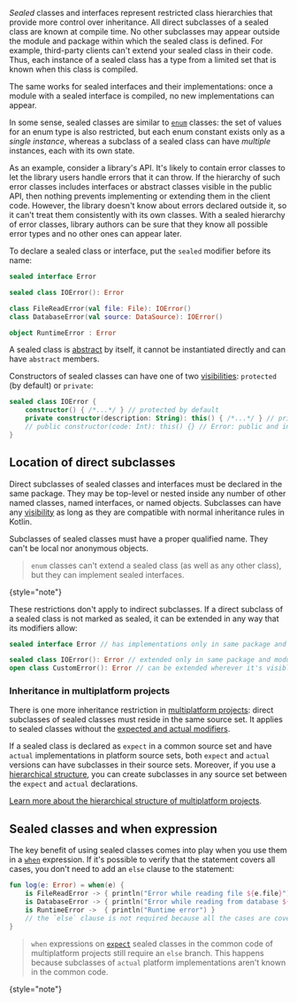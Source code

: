 [//]: # (title: Sealed classes and interfaces)

_Sealed_ classes and interfaces represent restricted class hierarchies that provide more control over inheritance.
All direct subclasses of a sealed class are known at compile time. No other subclasses may appear outside
the module and package within which the sealed class is defined. For example, third-party clients can't extend your sealed class in their code.
Thus, each instance of a sealed class has a type from a limited set that is known when this class is compiled.

The same works for sealed interfaces and their implementations: once a module with a sealed interface is compiled,
no new implementations can appear.

In some sense, sealed classes are similar to [`enum`](enum-classes.md) classes: the set of values
for an enum type is also restricted, but each enum constant exists only as a _single instance_, whereas a subclass
of a sealed class can have _multiple_ instances, each with its own state.

As an example, consider a library's API. It's likely to contain error classes to let the library users handle errors 
that it can throw. If the hierarchy of such error classes includes interfaces or abstract classes visible in the public API,
then nothing prevents implementing or extending them in the client code. However, the library doesn't know about errors
declared outside it, so it can't treat them consistently with its own classes. With a sealed hierarchy of error classes,
library authors can be sure that they know all possible error types and no other ones can appear later.

To declare a sealed class or interface, put the `sealed` modifier before its name:

```kotlin
sealed interface Error

sealed class IOError(): Error

class FileReadError(val file: File): IOError()
class DatabaseError(val source: DataSource): IOError()

object RuntimeError : Error
```

A sealed class is [abstract](classes.md#abstract-classes) by itself, it cannot be instantiated directly and can have `abstract` members.

Constructors of sealed classes can have one of two [visibilities](visibility-modifiers.md): `protected` (by default) or
`private`:

```kotlin
sealed class IOError {
    constructor() { /*...*/ } // protected by default
    private constructor(description: String): this() { /*...*/ } // private is OK
    // public constructor(code: Int): this() {} // Error: public and internal are not allowed
}
```

## Location of direct subclasses

Direct subclasses of sealed classes and interfaces must be declared in the same package. They may be top-level or nested
inside any number of other named classes, named interfaces, or named objects. Subclasses can have any [visibility](visibility-modifiers.md)
as long as they are compatible with normal inheritance rules in Kotlin.

Subclasses of sealed classes must have a proper qualified name. They can't be local nor anonymous objects.

> `enum` classes can't extend a sealed class (as well as any other class), but they can implement sealed interfaces.
>
{style="note"}

These restrictions don't apply to indirect subclasses. If a direct subclass of a sealed class is not marked as sealed,
it can be extended in any way that its modifiers allow:

```kotlin
sealed interface Error // has implementations only in same package and module

sealed class IOError(): Error // extended only in same package and module
open class CustomError(): Error // can be extended wherever it's visible
```

### Inheritance in multiplatform projects

There is one more inheritance restriction in [multiplatform projects](multiplatform-get-started.md): direct subclasses of sealed classes must
reside in the same source set. It applies to sealed classes without the [expected and actual modifiers](multiplatform-expect-actual.md).

If a sealed class is declared as `expect` in a common source set and have `actual` implementations in platform source sets,
both `expect` and `actual` versions can have subclasses in their source sets. Moreover, if you use a [hierarchical structure](multiplatform-share-on-platforms.md#share-code-on-similar-platforms),
you can create subclasses in any source set between the `expect` and `actual` declarations. 

[Learn more about the hierarchical structure of multiplatform projects](multiplatform-share-on-platforms.md#share-code-on-similar-platforms). 

## Sealed classes and when expression

The key benefit of using sealed classes comes into play when you use them in a [`when`](control-flow.md#when表达式)
expression. 
If it's possible to verify that the statement covers all cases, you don't need to add an `else` clause to the statement:

```kotlin
fun log(e: Error) = when(e) {
    is FileReadError -> { println("Error while reading file ${e.file}") }
    is DatabaseError -> { println("Error while reading from database ${e.source}") }
    is RuntimeError ->  { println("Runtime error") }
    // the `else` clause is not required because all the cases are covered
}
```

> `when` expressions on [`expect`](multiplatform-expect-actual.md) sealed classes in the common code of multiplatform projects still 
> require an `else` branch. This happens because subclasses of `actual` platform implementations aren't known in the 
> common code.
>
{style="note"}
